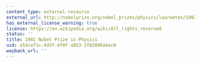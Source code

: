 ```yaml
---
content_type: external-resource
external_url: http://nobelprize.org/nobel_prizes/physics/laureates/1902/
has_external_license_warning: true
license: https://en.wikipedia.org/wiki/All_rights_reserved
status: ''
title: 1902 Nobel Prize in Physics
uid: a5dcef1c-4d3f-4f0f-a853-2f62096abac8
wayback_url: ''
---
```

